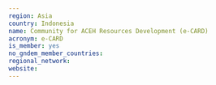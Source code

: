 ```yaml
---
region: Asia
country: Indonesia
name: Community for ACEH Resources Development (e-CARD)
acronym: e-CARD
is_member: yes
no_gndem_member_countries: 
regional_network: 
website: 
---
```

